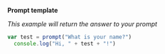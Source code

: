 **Prompt template**

*This example will return the answer to your prompt*

```Javascript
var test = prompt("What is your name?")
  console.log("Hi, " + test + "!")
```

